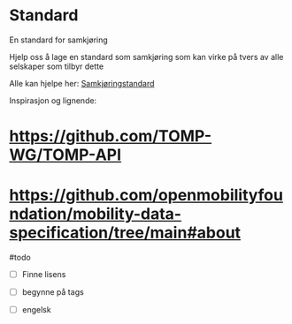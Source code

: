 # Standard
En standard for samkjøring

Hjelp oss å lage en standard som samkjøring som kan virke på tvers av alle selskaper som tilbyr dette

Alle kan hjelpe her: [Samkjøringstandard](samkjoringstandard0.1.md)

Inspirasjon og lignende: 
# https://github.com/TOMP-WG/TOMP-API
# https://github.com/openmobilityfoundation/mobility-data-specification/tree/main#about

#todo
- [ ] Finne lisens
- [ ] begynne på tags
- [ ] engelsk

